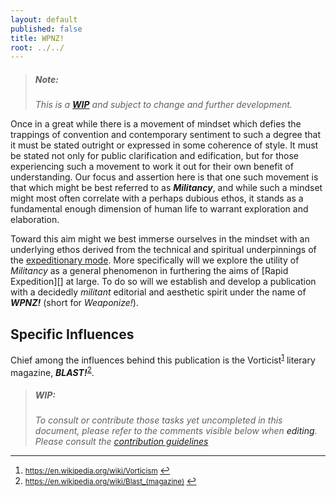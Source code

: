 ```yaml
---
layout: default
published: false
title: WPNZ!
root: ../../
---
```


> ##### Note:
>  *This is a **[WIP](#wip)** and subject to change and further development.*

Once in a great while there is a movement of mindset which defies the trappings of convention and contemporary sentiment to such a degree that it must be stated outright or expressed in some coherence of style.  It must be stated not only for public clarification and edification, but for those experiencing such a movement to work it out for their own benefit of understanding.  Our focus and assertion here is that one such movement is that which might be best referred to as ***Militancy***, and while such a mindset might most often correlate with a perhaps dubious ethos, it stands as a fundamental enough dimension of human life to warrant exploration and elaboration.

Toward this aim might we best immerse ourselves in the mindset with an underlying ethos derived from the technical and spiritual underpinnings of the [expeditionary mode][modusExp].  More specifically will we explore the utility of *Militancy* as a general phenomenon in furthering the aims of [Rapid Expedition][] at large.  To do so will we establish and develop a publication with a decidedly *militant* editorial and aesthetic spirit under the name of ***WPNZ!*** (short for *Weaponize!*).

## Specific Influences

Chief among the influences behind this publication is the Vorticist<sup id="a1">[1](#f1)</sup> literary magazine, ***BLAST!***<sup id="a2">[2](#f2)</sup>.

> ##### WIP:
>  *To consult or contribute those tasks yet uncompleted in this document, please refer to the comments visible below when <a onclick="goToGitHub('{{ site.github.repo }}', '{{ page.path }}')" title="edit on GitHub" class="link">editing</a>.  Please consult the [contribution guidelines](../../siteWiki/contributionGuidelines)*

<!--
#TODO: further elaborate on the specific influences behind ***WPNZ!***, to include the Futurists and their [manifesto](https://en.wikipedia.org/wiki/Manifesto_of_Futurism) id:7
#TODO: offer an examination of various publishing routes including (but not limited to) Medium, Jekyll, Metalsmith, Leanpub, or even some print-on-demand services, but also explore other more radically distributed publishing means (OpenBazaar or various blockchain-enabled services) id:8
#TODO: propose some initial content, such as a write-up on Militancy, in general, a manifest, some elaboration on the concept of the *Oligarch* (perhaps including its *catechism*) id:9
-->

---

 1. <small id="f1"> https://en.wikipedia.org/wiki/Vorticism </small> [↩](#a1)
 2. <small id="f2"> https://en.wikipedia.org/wiki/Blast_(magazine) </small> [↩](#a2)

[modusExp]: placeholder
